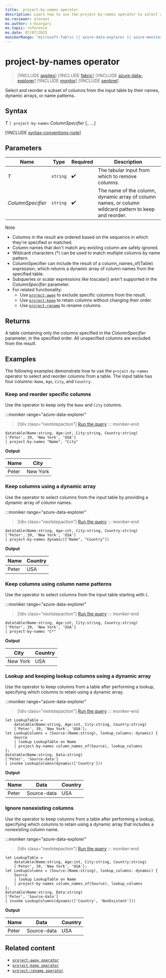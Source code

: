 ```yaml
---
title:  project-by-names operator
description: Learn how to use the project-by-names operator to select a subset of columns from the input table by their names, dynamic arrays, or name patterns.
ms.reviewer: alexans
ms.author: v-hzargari
ms.topic: reference
ms.date: 07/07/2025
monikerRange: "microsoft-fabric || azure-data-explorer || azure-monitor || microsoft-sentinel "
---
```


# project-by-names operator

> [!INCLUDE [applies](../includes/applies-to-version/applies.md)] [!INCLUDE [fabric](../includes/applies-to-version/fabric.md)] [!INCLUDE [azure-data-explorer](../includes/applies-to-version/azure-data-explorer.md)] [!INCLUDE [monitor](../includes/applies-to-version/monitor.md)] [!INCLUDE [sentinel](../includes/applies-to-version/sentinel.md)]

Select and reorder a subset of columns from the input table by their names, dynamic arrays, or name patterns.

## Syntax

*T* `| project-by-names` *ColumnSpecifier* [`,` ...]

[!INCLUDE [syntax-conventions-note](../includes/syntax-conventions-note.md)]

## Parameters

| Name | Type | Required | Description |
|--|--|--|--|
| *T* | `string` |  :heavy_check_mark: | The tabular input from which to remove columns. |
| *ColumnSpecifier* | `string` |  :heavy_check_mark: | The name of the column, dynamic array of column names, or column wildcard pattern to keep and reorder.|

> [!NOTE]
> * Columns in the result are ordered based on the sequence in which they're specified or matched.
> * Column names that don't match any existing column are safely ignored.
> * Wildcard characters (*) can be used to match multiple columns by name pattern.
> * ColumnSpecifier can include the result of a column_names_of(Table) expression, which returns a dynamic array of column names from the specified table.
> * Subqueries or scalar expressions like toscalar() aren't supported in the *ColumnSpecifier* parameter.
> * For related functionality:
>   * Use [`project-away`](project-away-operator.md) to exclude specific columns from the result.
>   * Use [`project-keep`](project-keep-operator.md) to retain columns without changing their order.
>   * Use [`project-rename`](project-rename-operator.md) to rename columns.

## Returns

A table containing only the columns specified in the *ColumnSpecifier* parameter, in the specified order. All unspecified columns are excluded from the result.

## Examples

The following examples demonstrate how to use the `project-by-names` operator to select and reorder columns from a table.
The input table has four columns: `Name`, `Age`, `City`, and `Country`.

### Keep and reorder specific columns

 Use the operator to keep only the `Name` and `City` columns.

:::moniker range="azure-data-explorer"
> [!div class="nextstepaction"]
> <a href="https://dataexplorer.azure.com/clusters/kvc-h7uuxuqwzng0t6ps3t.northeurope/databases/MyDatabase?query=H4sIAAAAAAAAA0tJLAHCpJxUDb%2FE3FSr4pKizLx0HQXH9FSrzLwSHQXnzJJKuKhzfmleSRGMr6nAyxWtHpBaklqkrqNgbKmjoO6XWq4QmV%2BUDeSrhwY7qsfyctUoFBTlZ6Uml%2BgmVermAe0oVlACWaWko6AEMlwJACQetbmCAAAA" target="_blank">Run the query</a>
::: moniker-end

```kusto
datatable(Name:string, Age:int, City:string, Country:string) 
['Peter', 39, 'New York', 'USA']
| project-by-names "Name", "City"
```

**Output**

| Name  | City      |
|--|--|
| Peter | New York |

### Keep columns using a dynamic array

Use the operator to select columns from the input table by providing a dynamic array of column names.

:::moniker range="azure-data-explorer"
> [!div class="nextstepaction"]
> <a href="https://dataexplorer.azure.com/clusters/kvc-h7uuxuqwzng0t6ps3t.northeurope/databases/MyDatabase?query=H4sIAAAAAAAAA0tJLAHCpJxUDb%2FE3FSr4pKizLx0HQXH9FSrzLwSHQXnzJJKuKhzfmleSRGMr6nAyxWtHpBaklqkrqNgbKmjoO6XWq4QmV%2BUDeSrhwY7qsfyctUoFBTlZ6Uml%2BgmVermAe0oVkipBNKZyRrRSiA7lXQUlKAGK8VqAgCw9IHdkAAAAA%3D%3D" target="_blank">Run the query</a>
::: moniker-end

```kusto
datatable(Name:string, Age:int, City:string, Country:string) 
['Peter', 39, 'New York', 'USA']
| project-by-names dynamic(["Name", "Country"])
```

**Output**

| Name  | Country |
|--|--|
| Peter | USA |

### Keep columns using column name patterns

Use the operator to select columns from the input table starting with `C`.

:::moniker range="azure-data-explorer"
> [!div class="nextstepaction"]
> <a href="https://dataexplorer.azure.com/clusters/kvc-h7uuxuqwzng0t6ps3t.northeurope/databases/MyDatabase?query=H4sIAAAAAAAAA0tJLAHCpJxUDb%2FE3FSr4pKizLx0HQXH9FSrzLwSHQXnzJJKuKhzfmleSRGMr6nAyxWtHpBaklqkrqNgbKmjoO6XWq4QmV%2BUDeSrhwY7qsfyctUoFBTlZ6Uml%2BgmVermAe0oVlBy1lICACmv9HJ4AAAA" target="_blank">Run the query</a>
::: moniker-end

```kusto
datatable(Name:string, Age:int, City:string, Country:string) 
['Peter', 39, 'New York', 'USA']
| project-by-names "C*"
```

**Output**

| City      | Country |
|--|--|
| New York | USA |

### Lookup and keeping lookup columns using a dynamic array

Use the operator to keep columns from a table after performing a lookup, specifying which columns to retain using a dynamic array.

:::moniker range="azure-data-explorer"
> [!div class="nextstepaction"]
> <a href="https://dataexplorer.azure.com/clusters/kvc-h7uuxuqwzng0t6ps3t.northeurope/databases/MyDatabase?query=H4sIAAAAAAAAA3VQQWrDMBC8G%2FyHva0F8qmnOvQQ3GMJhbSHEoxxnE1QLWuDLLeYpn%2BvEilJQ6l0mmF2Znc0OXhi7sb9S7PWBA%2BQJuDfpnH%2BeyZbND0Vg7PK7CTMd1Qo4ySUyk0XtuTROHvGIjis8JkcWZRwdy8BF%2FQJb2w7j%2FF1Ocdq5pP0Jb1kPfZm8PnZkkfbUvE7WEjQJ1ndBl0Bm8k0vWoFfMWNw1gEh6i%2FuY0NHD3Pir3ld2pdvp5yb0UDBO%2F6BGrexkX%2BZKfJ9yxN%2Fino0ZPXHq4dYDDLj2NYpckBlPngjm7Pz%2BJV2Qpjp1gJ8QM04axgpAEAAA%3D%3D" target="_blank">Run the query</a>
::: moniker-end

```kusto
let LookupTable = 
    datatable(Name:string, Age:int, City:string, Country:string)
    ['Peter', 39, 'New York', 'USA']; 
let LookupColumns = (Source:(Name:string), lookup_columns: dynamic) { 
    Source 
    | lookup LookupTable on Name
    | project-by-names column_names_of(Source), lookup_columns
};
datatable(Name:string, Data:string)
['Peter', 'Source-data']
| invoke LookupColumns(dynamic(['Country']))
```

**Output**

| Name  | Data | Country |
|--|--|--|
| Peter | Source-data | USA |

### Ignore nonexisting columns

Use the operator to keep columns from a table after performing a lookup, specifying which columns to retain using a dynamic array that includes a nonexisting column name.

:::moniker range="azure-data-explorer"
> [!div class="nextstepaction"]
> <a href="https://dataexplorer.azure.com/clusters/kvc-h7uuxuqwzng0t6ps3t.northeurope/databases/MyDatabase?query=H4sIAAAAAAAAA3VQQWrDMBC8G%2FyHvckC%2BZRTHXoIbm%2FBFNIeSjDGcbZBtawNstzWNP175UhJGkKl0wyzM7uj0MKSqB32z%2FVGIdxDHIF729q675ikqDvMemuk3glY7DCT2grIpR3PbE6DtuaEuXdYsye0aJiA2Z0AVuAnvJJpHWYvqwUr5y5JndNzUkOne5efrGgwDWZ%2Fg7kAdZRVjddlsB113cmGw3fY2I8FcAj6q9tIw%2BR5UuwNvWNj082YOivswXtXR1DRW1jkJjuOfuZx9E9BD4689HDpgHmzdBpjZRwdQOoPavH6%2FCRclaxZ6HQaLUg%2Ffsneoras5PwXDXk%2FVLMBAAA%3D" target="_blank">Run the query</a>
::: moniker-end

```kusto
let LookupTable = 
    datatable(Name:string, Age:int, City:string, Country:string)
    ['Peter', 39, 'New York', 'USA']; 
let LookupColumns = (Source:(Name:string), lookup_columns: dynamic) { 
    Source 
    | lookup LookupTable on Name
    | project-by-names column_names_of(Source), lookup_columns
};
datatable(Name:string, Data:string)
['Peter', 'Source-data']
| invoke LookupColumns(dynamic(['Country', 'NonExistent']))
```

**Output**

| Name  | Data | Country |
|--|--|--|
| Peter | Source-data | USA |

## Related content

* [`project-away operator`](project-away-operator.md)
* [`project-keep operator`](project-keep-operator.md)
* [`project-rename operator`](project-rename-operator.md)